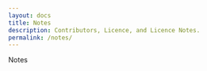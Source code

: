 ```yaml
---
layout: docs
title: Notes
description: Contributors, Licence, and Licence Notes.
permalink: /notes/
---
```


Notes